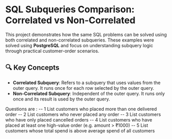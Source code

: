 
# SQL Subqueries Comparison: Correlated vs Non-Correlated

This project demonstrates how the same SQL problems can be solved using both correlated and non-correlated subqueries. These examples were solved using **PostgreSQL** and focus on understanding subquery logic through practical customer-order scenarios.

## 🔍 Key Concepts

- **Correlated Subquery**: Refers to a subquery that uses values from the outer query. It runs once for each row selected by the outer query.
- **Non-Correlated Subquery**: Independent of the outer query. It runs only once and its result is used by the outer query.

Questions are : 
-- 1	List customers who placed more than one delivered order
-- 2	List customers who never placed any order
-- 3	List customers who have only placed cancelled orders
-- 4	List customers who have placed at least one high-value order (e.g. amount > ₹1000)
-- 5	List customers whose total spend is above average spend of all customers

